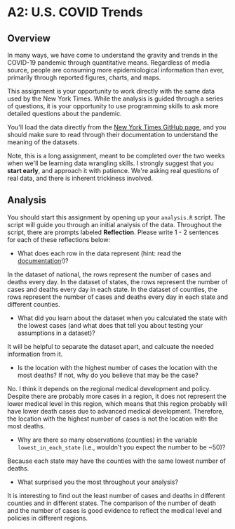 # A2: U.S. COVID Trends

## Overview
In many ways, we have come to understand the gravity and trends in the COVID-19 pandemic through quantitative means. Regardless of media source, people are consuming more epidemiological information than ever, primarily through reported figures, charts, and maps. 

This assignment is your opportunity to work directly with the same data used by the New York Times. While the analysis is guided through a series of questions, it is your opportunity to use programming skills to ask more detailed questions about the pandemic.

You'll load the data directly from the [New York Times GitHub page](https://github.com/nytimes/covid-19-data/), and you should make sure to read through their documentation to understand the meaning of the datasets. 

Note, this is a long assignment, meant to be completed over the two weeks when we'll be learning data wrangling skills. I strongly suggest that you **start early**, and approach it with patience. We're asking real questions of real data, and there is inherent trickiness involved. 

## Analysis
You should start this assignment by opening up your `analysis.R` script. The script will guide you through an initial analysis of the data. Throughout the script, there are prompts labeled **Reflection**. Please write 1 - 2 sentences for each of these reflections below:

- What does each row in the data represent (hint: read the [documentation](https://github.com/nytimes/covid-19-data/)!)?

In the dataset of national, the rows represent the number of cases and deaths every day. 
In the dataset of states, the rows represent the number of cases and deaths every day in each state.
In the dataset of counties, the rows represent the number of cases and deaths every day in each state and different counties.

- What did you learn about the dataset when you calculated the state with the lowest cases (and what does that tell you about testing your assumptions in a dataset)?

It will be helpful to separate the dataset apart, and calcuate the needed information from it.

- Is the location with the highest number of cases the location with the most deaths? If not, why do you believe that may be the case? 

No. I think it depends on the regional medical development and policy. 
Despite there are probably more cases in a region, it does not represent the 
lower medical level in this region, which means that this region probably will have lower 
death cases due to advanced medical development. Therefore, the location with the highest 
number of cases is not the location with the most deaths.

- Why are there so many observations (counties) in the variable `lowest_in_each_state` (i.e., wouldn't you expect the number to be ~50)?

Because each state may have the counties with the same lowest number of deaths.

- What surprised you the most throughout your analysis?

It is interesting to find out the least number of cases and deaths in different counties and in different states. The comparison of the number of death and the number of cases is good evidence to reflect the medical level and policies in different regions. 